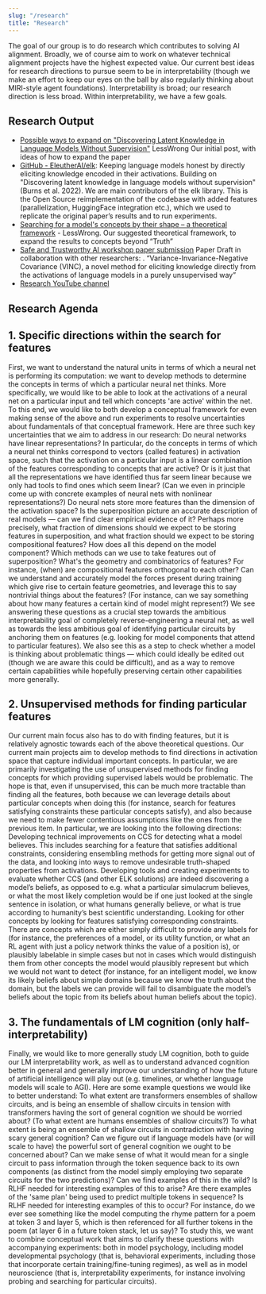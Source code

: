 ```yaml
---
slug: "/research"
title: "Research"
---
```


The goal of our group is to do research which contributes to solving AI alignment. Broadly, we of course aim to work on whatever technical alignment projects have the highest expected value. Our current best ideas for research directions to pursue seem to be in interpretability (though we make an effort to keep our eyes on the ball by also regularly thinking about MIRI-style agent foundations).
Interpretability is broad; our research direction is less broad. Within interpretability, we have a few goals.

## Research Output

- [Possible ways to expand on "Discovering Latent Knowledge in Language Models Without Supervision"](https://www.lesswrong.com/posts/bFwigCDMC5ishLz7X/rfc-possible-ways-to-expand-on-discovering-latent-knowledge) LessWrong  Our initial post, with ideas of how to expand the paper
- [GitHub - EleutherAI/elk](https://github.com/EleutherAI/elk): Keeping language models honest by directly eliciting knowledge encoded in their activations. Building on "Discovering latent knowledge in language models without supervision" (Burns et al. 2022). We are main contributors of the elk library. This is the Open Source reimplementation of the codebase with added features (parallelization, HuggingFace integration etc.), which we used to replicate the original paper’s results and to run experiments.
- [Searching for a model's concepts by their shape – a theoretical framework](https://www.lesswrong.com/posts/Go5ELsHAyw7QrArQ6/searching-for-a-model-s-concepts-by-their-shape-a) - LessWrong. Our suggested theoretical framework, to expand the results to concepts beyond “Truth”
- [Safe and Trustworthy AI workshop paper submission](https://www.overleaf.com/read/wyynydkkmrkv) Paper Draft in collaboration with other researchers: . “Variance-Invariance-Negative Covariance (VINC), a novel method for eliciting knowledge directly from the activations of language models in a purely unsupervised way” 
- [Research YouTube channel](https://www.youtube.com/watch?v=IGdk0JsvIkY) 

## Research Agenda

## 1. Specific directions within the search for features
First, we want to understand the natural units in terms of which a neural net is performing its computation: we want to develop methods to determine the concepts in terms of which a particular neural net thinks. More specifically, we would like to be able to look at the activations of a neural net on a particular input and tell which concepts 'are active' within the net. To this end, we would like to both develop a conceptual framework for even making sense of the above and run experiments to resolve uncertainties about fundamentals of that conceptual framework. Here are three such key uncertainties that we aim to address in our research:
Do neural networks have linear representations? In particular, do the concepts in terms of which a neural net thinks correspond to vectors (called features) in activation space, such that the activation on a particular input is a linear combination of the features corresponding to concepts that are active? Or is it just that all the representations we have identified thus far seem linear because we only had tools to find ones which seem linear? (Can we even in principle come up with concrete examples of neural nets with nonlinear representations?)
Do neural nets store more features than the dimension of the activation space? Is the superposition picture an accurate description of real models — can we find clear empirical evidence of it? Perhaps more precisely, what fraction of dimensions should we expect to be storing features in superposition, and what fraction should we expect to be storing compositional features? How does all this depend on the model component? Which methods can we use to take features out of superposition?
What's the geometry and combinatorics of features? For instance, (when) are compositional features orthogonal to each other? Can we understand and accurately model the forces present during training which give rise to certain feature geometries, and leverage this to say nontrivial things about the features? (For instance, can we say something about how many features a certain kind of model might represent?)
We see answering these questions as a crucial step towards the ambitious interpretability goal of completely reverse-engineering a neural net, as well as towards the less ambitious goal of identifying particular circuits by anchoring them on features (e.g. looking for model components that attend to particular features). We also see this as a step to check whether a model is thinking about problematic things — which could ideally be edited out (though we are aware this could be difficult), and as a way to remove certain capabilities while hopefully preserving certain other capabilities more generally.

## 2. Unsupervised methods for finding particular features
Our current main focus also has to do with finding features, but it is relatively agnostic towards each of the above theoretical questions. Our current main projects aim to develop methods to find directions in activation space that capture individual important concepts. In particular, we are primarily investigating the use of unsupervised methods for finding concepts for which providing supervised labels would be problematic. The hope is that, even if unsupervised, this can be much more tractable than finding all the features, both because we can leverage details about particular concepts when doing this (for instance, search for features satisfying constraints these particular concepts satisfy), and also because we need to make fewer contentious assumptions like the ones from the previous item. In particular, we are looking into the following directions:
Developing technical improvements on CCS for detecting what a model believes. This includes searching for a feature that satisfies additional constraints, considering ensembling methods for getting more signal out of the data, and looking into ways to remove undesirable truth-shaped properties from activations.
Developing tools and creating experiments to evaluate whether CCS (and other ELK solutions) are indeed discovering a model’s beliefs, as opposed to e.g. what a particular simulacrum believes, or what the most likely completion would be if one just looked at the single sentence in isolation, or what humans generally believe, or what is true according to humanity’s best scientific understanding.
Looking for other concepts by looking for features satisfying corresponding constraints. There are concepts which are either simply difficult to provide any labels for (for instance, the preferences of a model, or its utility function, or what an RL agent with just a policy network thinks the value of a position is), or plausibly labelable in simple cases but not in cases which would distinguish them from other concepts the model would plausibly represent but which we would not want to detect (for instance, for an intelligent model, we know its likely beliefs about simple domains because we know the truth about the domain, but the labels we can provide will fail to disambiguate the model’s beliefs about the topic from its beliefs about human beliefs about the topic).

## 3. The fundamentals of LM cognition (only half-interpretability)
Finally, we would like to more generally study LM cognition, both to guide our LM interpretability work, as well as to understand advanced cognition better in general and generally improve our understanding of how the future of artificial intelligence will play out (e.g. timelines, or whether language models will scale to AGI). Here are some example questions we would like to better understand:
To what extent are transformers ensembles of shallow circuits, and is being an ensemble of shallow circuits in tension with transformers having the sort of general cognition we should be worried about? (To what extent are humans ensembles of shallow circuits?) To what extent is being an ensemble of shallow circuits in contradiction with having scary general cognition? Can we figure out if language models have (or will scale to have) the powerful sort of general cognition we ought to be concerned about?
Can we make sense of what it would mean for a single circuit to pass information through the token sequence back to its own components (as distinct from the model simply employing two separate circuits for the two predictions)? Can we find examples of this in the wild? Is RLHF needed for interesting examples of this to arise?
Are there examples of the 'same plan' being used to predict multiple tokens in sequence? Is RLHF needed for interesting examples of this to occur? For instance, do we ever see something like the model computing the rhyme pattern for a poem at token 3 and layer 5, which is then referenced for all further tokens in the poem (at layer 6 in a future token stack, let us say)?
To study this, we want to combine conceptual work that aims to clarify these questions with accompanying experiments: both in model psychology, including model developmental psychology (that is, behavioral experiments, including those that incorporate certain training/fine-tuning regimes), as well as in model neuroscience (that is, interpretability experiments, for instance involving probing and searching for particular circuits).


